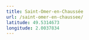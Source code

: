 ```yaml
---
title: Saint-Omer-en-Chaussée
url: /saint-omer-en-chaussee/
latitude: 49.5314673
longitude: 2.0037834
---
```

